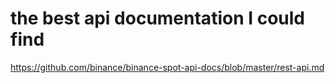 # the best api documentation I could find
https://github.com/binance/binance-spot-api-docs/blob/master/rest-api.md
